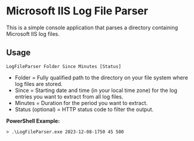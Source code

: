 # Microsoft IIS Log File Parser

This is a simple console application that parses a directory containing Microsoft IIS log files. 

## Usage

`LogFileParser Folder Since Minutes [Status]`

* Folder = Fully qualified path to the directory on your file system where log files are stored.
* Since = Starting date and time (in your local time zone) for the log entries you want to extract from all log files.
* Minutes = Duration for the period you want to extract.
* Status (optional) = HTTP status code to filter the output.

**PowerShell Example:**

`> .\LogFileParser.exe 2023-12-08-1750 45 500`
